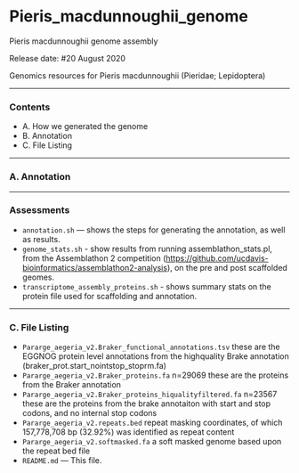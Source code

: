 

# Pieris_macdunnoughii_genome
Pieris macdunnoughii genome assembly

Release date: #20 August 2020

Genomics resources for Pieris macdunnoughii (Pieridae; Lepidoptera)


***************************************

### Contents ###

+ A. How we generated the genome
+ B. Annotation
+ C. File Listing

***************************************

### A. Annotation ###
<!-- Here we are using MESPA, which is a effectively a wrapper for spaln2, which uses the results to scaffold assemblies by proteins and then generates a GFF file based upon the input protein sequences, as well as summary stats. We use it cause it works and is very fast, but there are perhaps other methods that are better, both for scaffolding and annotation (e.g. BRAKER)

Neethiraj, R., Hornett, E.A., Hill, J.A., and Wheat, C.W. (2017). Investigating the genomic basis of discrete phenotypes using a Pool-Seq-only approach: New insights into the genetics underlying colour variation in diverse taxa. Molecular Ecology 26, 4990–5002.

- [link to article](https://onlinelibrary.wiley.com/doi/full/10.1111/mec.14205) -->


***************************************

### Assessments ###

+ `annotation.sh` — shows the steps for generating the annotation, as well as results.
+ `genome_stats.sh` - show results from running assemblathon_stats.pl, from the Assemblathon 2 competition (https://github.com/ucdavis-bioinformatics/assemblathon2-analysis), on the pre and post scaffolded geomes.
+ `transcriptome_assembly_proteins.sh` - shows summary stats on the protein file used for scaffolding and annotation.

***************************************

### C. File Listing ###

+ `Pararge_aegeria_v2.Braker_functional_annotations.tsv`  these are the EGGNOG protein level annotations from the highquality Brake annotation (braker_prot.start_nointstop_stoprm.fa)
+ `Pararge_aegeria_v2.Braker_proteins.fa`  n=29069 these are the proteins from the Braker annotation
+ `Pararge_aegeria_v2.Braker_proteins_hiqualityfiltered.fa`  n=23567 these are the proteins from the brake annotaiton with start and stop codons, and no internal stop codons
+ `Pararge_aegeria_v2.repeats.bed`    repeat masking coordinates, of which 157,778,708 bp (32.92%) was identified as repeat content
+ `Pararge_aegeria_v2.softmasked.fa`  a soft masked genome based upon the repeat bed file
+ `README.md` — This file.

